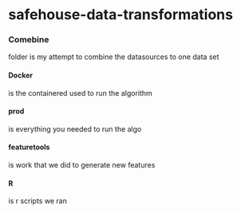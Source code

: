 # safehouse-data-transformations


### Comebine 
folder is my attempt to combine the datasources to one data set

#### Docker 
is the containered used to run the algorithm

#### prod 
is everything you needed to run the algo

#### featuretools 
is work that we did to generate new features 

#### R 
is r scripts we ran
